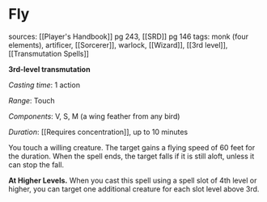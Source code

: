 # Fly
sources: [[Player's Handbook]] pg 243, [[SRD]] pg 146
tags: monk (four elements), artificer, [[Sorcerer]], warlock, [[Wizard]], [[3rd level]], [[Transmutation Spells]]

**3rd-level transmutation**

*Casting time*: 1 action

*Range*: Touch

*Components*: V, S, M (a wing feather from any bird)

*Duration*: [[Requires concentration]], up to 10 minutes

You touch a willing creature. The target gains a flying speed of 60 feet for the duration. When the spell ends, the target falls if it is still aloft, unless it can stop the fall.

**At Higher Levels.** When you cast this spell using a spell slot of 4th level or higher, you can target one additional creature for each slot level above 3rd.
